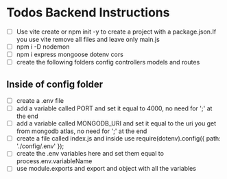# Todos Backend Instructions

- [ ] Use vite create or npm init -y to create a project with a package.json.If you use vite remove all files and leave only main.js
- [ ] npm i -D nodemon
- [ ] npm i express mongoose dotenv cors
- [ ] create the following folders config controllers models and routes

## Inside of config folder

- [ ] create a .env file
- [ ] add a variable called PORT and set it equal to 4000, no need for ';' at the end
- [ ] add a variable called MONGODB_URI and set it equal to the uri you get from mongodb atlas, no need for ';' at the end
- [ ] create a file called index.js and inside use require(dotenv).config({ path: './config/.env' });
- [ ] create the .env variables here and set them equal to process.env.variableName
- [ ] use module.exports and export and object with all the variables
